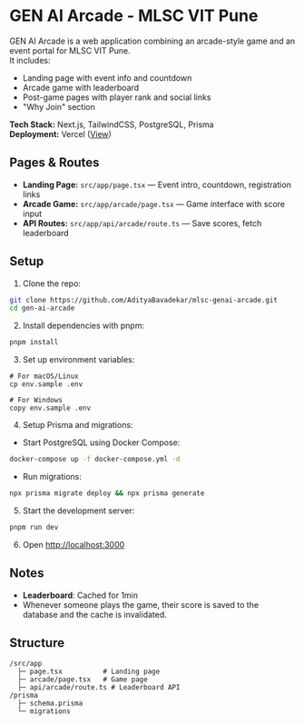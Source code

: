 # GEN AI Arcade - MLSC VIT Pune

GEN AI Arcade is a web application combining an arcade-style game and an event portal for MLSC VIT Pune.  
It includes:

- Landing page with event info and countdown  
- Arcade game with leaderboard  
- Post-game pages with player rank and social links  
- "Why Join" section

**Tech Stack:** Next.js, TailwindCSS, PostgreSQL, Prisma  
**Deployment:** Vercel ([View](https://mlsc-genaiarcade.vercel.app/))

## Pages & Routes

- **Landing Page:** `src/app/page.tsx` — Event intro, countdown, registration links  
- **Arcade Game:** `src/app/arcade/page.tsx` — Game interface with score input  
- **API Routes:** `src/app/api/arcade/route.ts` — Save scores, fetch leaderboard  

## Setup

1. Clone the repo:

```bash
git clone https://github.com/AdityaBavadekar/mlsc-genai-arcade.git
cd gen-ai-arcade
````

2. Install dependencies with pnpm:

```bash
pnpm install
```

3. Set up environment variables:

```
# For macOS/Linux
cp env.sample .env

# For Windows
copy env.sample .env
```

4. Setup Prisma and migrations:

- Start PostgreSQL using Docker Compose:
```bash
docker-compose up -f docker-compose.yml -d
```

- Run migrations:

```bash
npx prisma migrate deploy && npx prisma generate
```

5. Start the development server:

```bash
pnpm run dev
```

6. Open [http://localhost:3000](http://localhost:3000)

## Notes

* **Leaderboard**: Cached for 1min
* Whenever someone plays the game, their score is saved to the database and the cache is invalidated.

## Structure

```
/src/app
  ├─ page.tsx          # Landing page
  ├─ arcade/page.tsx   # Game page
  ├─ api/arcade/route.ts # Leaderboard API
/prisma
  ├─ schema.prisma
  └─ migrations
```

